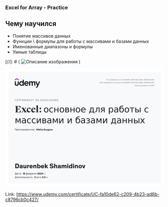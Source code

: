 ### Excel for Array - Practice

## Чему научился

- Понятие массивов данных
- Функции \ формулы для работы с массивами и базами данных
- Именованные диапазоны и формулы
- Умные таблицы

[//]: # ( ![Описание изображения](относительный_путь_к_изображению) )

![Excel For Array](/14%20-%20Сертификат/Array%20Excel%20-%20Certificate.jpg)

Link: https://www.udemy.com/certificate/UC-fa10de62-c209-4b23-ad6b-c8796cb0c427/
